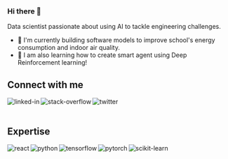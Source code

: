### Hi there 👋

Data scientist passionate about using AI to tackle engineering challenges.                                                                                                          

- 🔭 I'm currently building software models to improve school's energy consumption and indoor air quality.
- 🌱 I am also learning how to create smart agent using Deep Reinforcement learning!


## Connect with me
[<img align="left" alt="linked-in" src="https://img.shields.io/badge/linkedin-%230077B5.svg?&style=for-the-badge&logo=linkedin&logoColor=white" />](https://www.linkedin.com/in/olivieryatrides/)

[<img align="left" alt="stack-overflow" src="https://img.shields.io/badge/stack%20overflow-FE7A16?logo=stack-overflow&logoColor=white&style=for-the-badge" />](https://stackoverflow.com/users/16268050/olivier-yatrid%c3%a8s)
[<img align="left" alt="twitter" src="https://img.shields.io/badge/twitter-%231DA1F2.svg?&style=for-the-badge&logo=twitter&logoColor=white" />](https://twitter.com/Stradis_O)
<br>
<br>
## Expertise
<img align="left" alt="react" src="https://img.shields.io/badge/react%20-%2320232a.svg?&style=for-the-badge&logo=react&logoColor=%2361DAFB" />
<img align="left" alt="python" src="https://img.shields.io/badge/python-FBE468.svg?&style=for-the-badge&logo=python&logoColor=blue" />
<img align="left" alt="tensorflow" src="https://img.shields.io/badge/tensorflow-424F66?&style=for-the-badge&logo=tensorflow&logoColor=orange" />
<img align="left" alt="pytorch" src="https://img.shields.io/badge/pytorch-391C65?&style=for-the-badge&logo=pytorch&logoColor=red" />
<img align="left" alt="scikit-learn" src="https://img.shields.io/badge/scikit--learn-F89939?&style=for-the-badge&logo=scikitlearn&logoColor=318CB9" />
<br>
<br>
